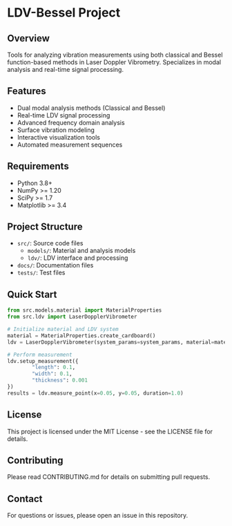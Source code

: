 # LDV-Bessel Project

## Overview
Tools for analyzing vibration measurements using both classical and Bessel function-based methods in Laser Doppler Vibrometry. Specializes in modal analysis and real-time signal processing.

## Features
- Dual modal analysis methods (Classical and Bessel)
- Real-time LDV signal processing
- Advanced frequency domain analysis
- Surface vibration modeling
- Interactive visualization tools
- Automated measurement sequences 

## Requirements
- Python 3.8+
- NumPy >= 1.20
- SciPy >= 1.7
- Matplotlib >= 3.4

## Project Structure
- `src/`: Source code files
    - `models/`: Material and analysis models
    - `ldv/`: LDV interface and processing
- `docs/`: Documentation files
- `tests/`: Test files

## Quick Start
```python
from src.models.material import MaterialProperties
from src.ldv import LaserDopplerVibrometer

# Initialize material and LDV system
material = MaterialProperties.create_cardboard()
ldv = LaserDopplerVibrometer(system_params=system_params, material=material)

# Perform measurement
ldv.setup_measurement({
        "length": 0.1,
        "width": 0.1,
        "thickness": 0.001
})
results = ldv.measure_point(x=0.05, y=0.05, duration=1.0)
```

## License
This project is licensed under the MIT License - see the LICENSE file for details.

## Contributing
Please read CONTRIBUTING.md for details on submitting pull requests.

## Contact
For questions or issues, please open an issue in this repository.